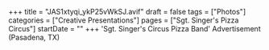 +++
title = "JAS1xtyqi_ykP25vWkSJ.avif"
draft = false
tags = ["Photos"]
categories = ["Creative Presentations"]
pages = ["Sgt. Singer's Pizza Circus"]
startDate = ""
+++
'Sgt. Singer's Circus Pizza Band' Advertisement (Pasadena, TX)
